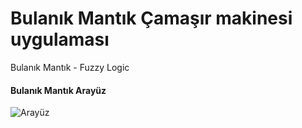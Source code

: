 # Bulanık Mantık Çamaşır makinesi uygulaması
Bulanık Mantık - Fuzzy Logic



#### Bulanık Mantık Arayüz
![Arayüz](/gui.png)

